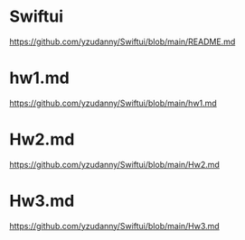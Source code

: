 # Swiftui
https://github.com/yzudanny/Swiftui/blob/main/README.md
# hw1.md
https://github.com/yzudanny/Swiftui/blob/main/hw1.md
# Hw2.md
https://github.com/yzudanny/Swiftui/blob/main/Hw2.md
# Hw3.md
https://github.com/yzudanny/Swiftui/blob/main/Hw3.md
